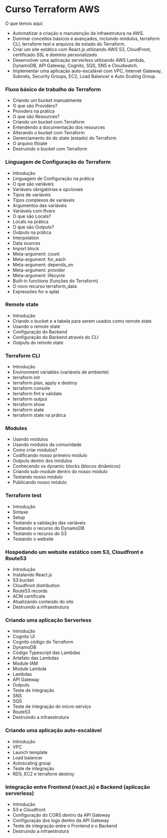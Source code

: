 # Curso Terraform AWS

O que temos aqui:

- Automatizar a criação e manutenção da infraestrutura na AWS.
- Dominar conceitos básicos e avançados, incluindo módulos, terraform CLI, terraform test e arquivos de estado do Terraform.
- Criar um site estático com React.js utilizando AWS S3, CloudFront, certificado SSL e domínio personalizado.
- Desenvolver uma aplicação serverless utilizando AWS Lambda, DynamoDB, API Gateway, Cognito, SQS, SNS e Cloudwatch.
- Implementar uma aplicação auto-escalável com VPC, Internet Gateway, Subnets, Security Groups, EC2, Load Balancer e Auto Scaling Group.

### Fluxo básico de trabalho do Terraform

- Criando um bucket manualmente
- O que são Providers?
- Providers na prática
- O que são Resources?
- Criando um bucket com Terraform
- Entendendo a documentação dos resources
- Alterando o bucket com Terraform
- Gerenciamento do do state (estado) do Terraform
- O arquivo tfstate
- Destruindo o bucket com Terraform

### Linguagem de Configuração do Terraform

- Introdução
- Linguagem de Configuração na prática
- O que são variáveis
- Variáveis obrigatórias e opcionais
- Tipos de variáveis
- Tipos complexos de variáveis
- Argumentos das variáveis
- Variáveis com tfvars
- O que são Locals?
- Locals na prática
- O que são Outputs?
- Outputs na prática
- Interpolation
- Data sources
- Import block
- Meta-argument: count
- Meta-argument: for_each
- Meta-argument: depends_on
- Meta-argument: provider
- Meta-argument: lifecycle
- Built-in functions (funções do Terraform)
- O novo recurso terraform_data
- Expressões for e splat

### Remote state

- Introdução
- Criando o bucket e a tabela para serem usados como remote state
- Usando o remote state
- Configuração do Backend
- Configuração do Backend através do CLI
- Outputs do remote state

### Terraform CLI

- Introdução
- Environment variables (variáveis de ambiente)
- terraform init
- terraform plan, apply e destroy
- terraform console
- terraform fmt e validate
- terraform output
- terraform show
- terraform state
- terraform state na prática

### Modules

- Usando módulos
- Usando módulos da comunidade
- Como criar módulos?
- Codificando nosso primeiro módulo
- Outputs dentro dos módulos
- Conhecendo os dynamic blocks (blocos dinâmicos)
- Criando sub-module dentro do nosso módulo
- Testando nosso módulo
- Publicando nosso módulo

### Terraform test

- Introdução
- Sintaxe
- Setup
- Testando a validação das variáveis
- Testando o recurso do DynamoDB
- Testando o recurso do S3
- Testando o website

### Hospedando um website estático com S3, Cloudfront e Route53

- Introdução
- Instalando React.js
- S3 bucket
- Cloudfront distribution
- Route53 records
- ACM certificate
- Atualizando conteúdo do site
- Destruindo a infraestrutura

### Criando uma aplicação Serverless

- Introdução
- Cognito UI
- Cognito código do Terraform
- DynamoDB
- Código Typescript das Lambdas
- Artefato das Lambdas
- Module IAM
- Module Lambda
- Lambdas
- API Gateway
- Outputs
- Teste de integração
- SNS
- SQS
- Teste de integração do micro-serviço
- Route53
- Destruindo a infraestrutura

### Criando uma aplicação auto-escalável

- Introdução
- VPC
- Launch template
- Load balancer
- Autoscaling group
- Teste de integração
- RDS, EC2 e terraform destroy

### Integração entre Frontend (react.js) e Backend (aplicação serverless)

- Introdução
- S3 e Cloudfront
- Configuração do CORS dentro da API Gateway
- Configuração dos logs dentro da API Gateway
- Teste de integração entre o Frontend e o Backend
- Destruindo a infraestrutura
